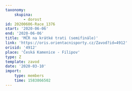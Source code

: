 ```yaml
---
taxonomy:
    skupina:
        - dorost
id: 20200606-Race_1376
start: '2020-06-06'
end: '2020-06-06'
title: 'MČR na krátké trati (semifinále)'
link: 'https://oris.orientacnisporty.cz/Zavod?id=4912'
orisid: '4912'
place: 'Česká Kamenice - Filipov'
type: Z
template: zavod
date: '2020-03-10'
import:
    type: members
    time: 1583866502
---
```

